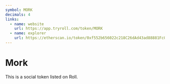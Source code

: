 ```yaml
---
symbol: MORK
decimals: 4
links:
  - name: website
    url: https://app.tryroll.com/token/MORK
  - name: explorer
    url: https://etherscan.io/token/0xf552b656022c218C26dAd43ad88881Fc04116F76
---
```


# Mork

This is a social token listed on Roll.
